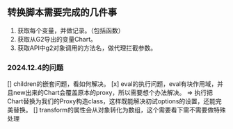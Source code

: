 ## 转换脚本需要完成的几件事
1. 获取每个变量，并做记录。（包括函数）
2. 获取从G2导出的变量Chart。
3. 获取API中g2对象调用的方法名，做代理拦截参数。



### 2024.12.4的问题
[] children的嵌套问题，看如何解决。
[x] eval的执行问题，eval有块作用域，并且new出来的Chart会覆盖原本的proxy，所以需要想个办法解决。 => 执行把Chart替换为我们的Proxy构造class，这样既能解决初试options的设置，还能完美替换。
[] transform的属性会从对象转化为数组，这个需要看下需不需要做特殊处理